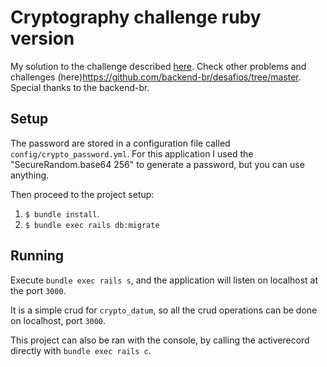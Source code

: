 # Cryptography challenge ruby version

My solution to the challenge described [here](https://github.com/backend-br/desafios/blob/master/cryptography/PROBLEM.md). Check other problems and challenges (here)https://github.com/backend-br/desafios/tree/master. Special thanks to the backend-br.

## Setup

The password are stored in a configuration file called `config/crypto_password.yml`. For this application I used the "SecureRandom.base64 256" to generate a password, but you can use anything.

Then proceed to the project setup:

1. `$ bundle install`.
2. `$ bundle exec rails db:migrate`

## Running

Execute `bundle exec rails s`, and the application will listen on localhost at the port `3000`.

It is a simple crud for `crypto_datum`, so all the crud operations can be done on localhost, port `3000`.

This project can also be ran with the console, by calling the activerecord directly with `bundle exec rails c`.